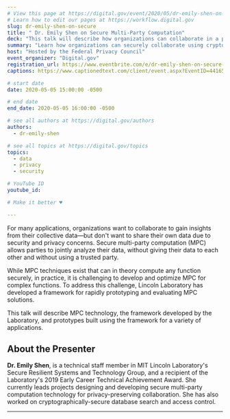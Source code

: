 ```yaml
---
# View this page at https://digital.gov/event/2020/05/dr-emily-shen-on-secure
# Learn how to edit our pages at https://workflow.digital.gov
slug: dr-emily-shen-on-secure
title: " Dr. Emily Shen on Secure Multi-Party Computation"
deck: "This talk will describe how organizations can collaborate in a privacy-preserving manner using a cryptographic technology called secure multi-party computation."
summary: "Learn how organizations can securely collaborate using cryptographic technologies. "
host: "Hosted by the Federal Privacy Council"
event_organizer: "Digital.gov"
registration_url: https://www.eventbrite.com/e/dr-emily-shen-on-secure-multi-party-computation-registration-103424838476
captions: https://www.captionedtext.com/client/event.aspx?EventID=4416516&CustomerID=321

# start date
date: 2020-05-05 15:00:00 -0500

# end date
end_date: 2020-05-05 16:00:00 -0500

# see all authors at https://digital.gov/authors
authors: 
  - dr-emily-shen

# see all topics at https://digital.gov/topics
topics: 
  - data
  - privacy
  - security

# YouTube ID
youtube_id: 

# Make it better ♥

---
```


For many applications, organizations want to collaborate to gain insights from their collective data—but don't want to share their own data due to security and privacy concerns. Secure multi-party computation (MPC) allows parties to jointly analyze their data, without giving their data to each other and without using a trusted party.

While MPC techniques exist that can in theory compute any function securely, in practice, it is challenging to develop and optimize MPC for complex functions. To address this challenge, Lincoln Laboratory has developed a framework for rapidly prototyping and evaluating MPC solutions.

This talk will describe MPC technology, the framework developed by the Laboratory, and prototypes built using the framework for a variety of applications.

## About the Presenter

**Dr. Emily Shen**, is a technical staff member in MIT Lincoln Laboratory's Secure Resilient Systems and Technology Group, and a recipient of the Laboratory's 2019 Early Career Technical Achievement Award. She currently leads projects designing and developing secure multi-party computation technology for privacy-preserving collaboration. She has also worked on cryptographically-secure database search and access control.

---

